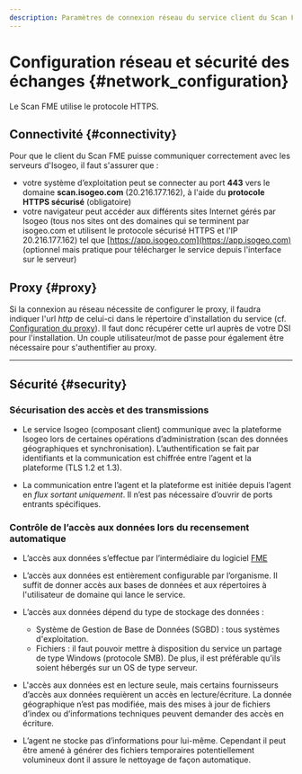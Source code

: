 ```yaml
---
description: Paramètres de connexion réseau du service client du Scan FME (Isogeo)
---
```


# Configuration réseau et sécurité des échanges {#network_configuration}

Le Scan FME utilise le protocole HTTPS.

## Connectivité {#connectivity}

Pour que le client du Scan FME puisse communiquer correctement avec les serveurs d'Isogeo, il faut s'assurer que :

* votre système d’exploitation peut se connecter au port **443** vers le domaine **scan.isogeo.com** (20.216.177.162), à l'aide du **protocole HTTPS sécurisé** (obligatoire)
* votre navigateur peut accéder aux différents sites Internet gérés par Isogeo (tous nos sites ont des domaines qui se terminent par isogeo.com et utilisent le protocole sécurisé HTTPS et l'IP 20.216.177.162) tel que [https://app.isogeo.com](https://app.isogeo.com) (optionnel mais pratique pour télécharger le service depuis l'interface sur le serveur)

## Proxy {#proxy}

Si la connexion au réseau nécessite de configurer le proxy, il faudra indiquer l'url *http* de celui-ci dans le répertoire d'installation du service (cf. [Configuration du proxy](setup.html#config_proxy)). Il faut donc récupérer cette url auprès de votre DSI pour l'installation. Un couple utilisateur/mot de passe pour également être nécessaire pour s'authentifier au proxy.

----

## Sécurité {#security}

### Sécurisation des accès et des transmissions

* Le service Isogeo (composant client) communique avec la plateforme Isogeo lors de certaines opérations d’administration (scan des données géographiques et synchronisation). L’authentification se fait par identifiants et la communication est chiffrée entre l’agent et la plateforme (TLS 1.2 et 1.3).

* La communication entre l’agent et la plateforme est initiée depuis l’agent en *flux sortant uniquement*. Il n’est pas nécessaire d’ouvrir de ports entrants spécifiques.

### Contrôle de l’accès aux données lors du recensement automatique

* L’accès aux données s’effectue par l’intermédiaire du logiciel [FME](http://www.safe.com/fme/fme-technology/fme-desktop/overview/)

* L’accès aux données est entièrement configurable par l’organisme. Il suffit de donner accès aux bases de données et aux répertoires à l'utilisateur de domaine qui lance le service.

* L’accès aux données dépend du type de stockage des données :
  * Système de Gestion de Base de Données (SGBD) : tous systèmes d'exploitation.
  * Fichiers : il faut pouvoir mettre à disposition du service un partage de type Windows (protocole SMB). De plus, il est préférable qu'ils soient hébergés sur un OS de type serveur.

* L'accès aux données est en lecture seule, mais certains fournisseurs d’accès aux données requièrent un accès en lecture/écriture. La donnée géographique n’est pas modifiée, mais des mises à jour de fichiers d’index ou d’informations techniques peuvent demander des accès en écriture.

* L’agent ne stocke pas d’informations pour lui-même. Cependant il peut être amené à générer des fichiers temporaires potentiellement volumineux dont il assure le nettoyage de façon automatique.
